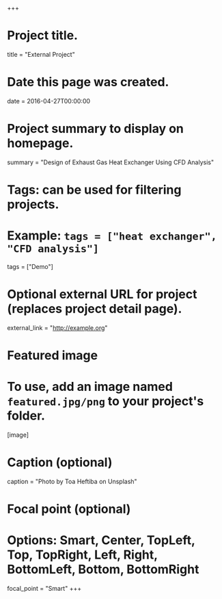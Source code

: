+++
# Project title.
title = "External Project"

# Date this page was created.
date = 2016-04-27T00:00:00

# Project summary to display on homepage.
summary = "Design of Exhaust Gas Heat Exchanger Using CFD Analysis"

# Tags: can be used for filtering projects.
# Example: `tags = ["heat exchanger", "CFD analysis"]`
tags = ["Demo"]

# Optional external URL for project (replaces project detail page).
external_link = "http://example.org"

# Featured image
# To use, add an image named `featured.jpg/png` to your project's folder. 
[image]
  # Caption (optional)
  caption = "Photo by Toa Heftiba on Unsplash"

  # Focal point (optional)
  # Options: Smart, Center, TopLeft, Top, TopRight, Left, Right, BottomLeft, Bottom, BottomRight
  focal_point = "Smart"
+++
